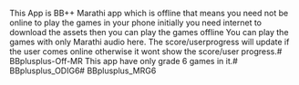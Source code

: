 This App is BB++ Marathi app which is offline that means you need not be online to play the games in your phone initially you need internet to download the assets then you can play the games offline
You can play the games with only Marathi audio here. 
The score/userprogress will update if the user comes online otherwise it wont show the score/user progress.# BBplusplus-Off-MR 
This app have only grade 6 games in it.# BBplusplus_ODIG6# BBplusplus_MRG6
